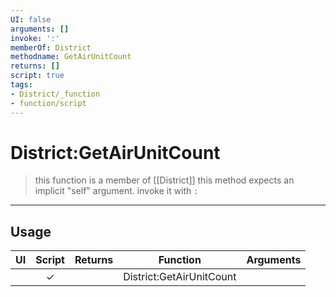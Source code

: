 ```yaml
---
UI: false
arguments: []
invoke: ':'
memberOf: District
methodname: GetAirUnitCount
returns: []
script: true
tags:
- District/_function
- function/script
---
```

# District:GetAirUnitCount
> this function is a member of [[District]]
> this method expects an implicit "self" argument. invoke it with `:`
-----
## Usage
|  UI | Script | Returns | Function | Arguments |
|:---:|:------:|-------:|:--------:|:---------|
| |✓||District:GetAirUnitCount||
